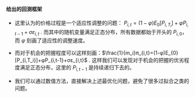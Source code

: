#### 给出的回测框架

- 这里认为的价格过程是一个适应性调整的问题： $P_{i, t}=(1-φ)E_{0}[P_{i,T_i}]+φP_{i,t-1}+σε_{i,t}$ . 而其中的随机变量满足正态分布，所有数据都始于开头的 $P_{i,0}$，而 $φ$ 刻画了适应性的调整速度。

- 而对于机会的把握程度可以这样刻画：$\frac{1}{m_i}π_{i,t}=(1-φ)E_{0}[P_{i,T_i}]+φP_{i,t-1}+σε_{i,t}$ . 这样我们可以发现对于机会的把握的优劣程度满足正态分布，这里的 $P_{i,t-1}$ 是持续递归下去的。

- 我们可以通过数值方法，直接解决上述最优化问题，避免了很多过拟合之类的问题。